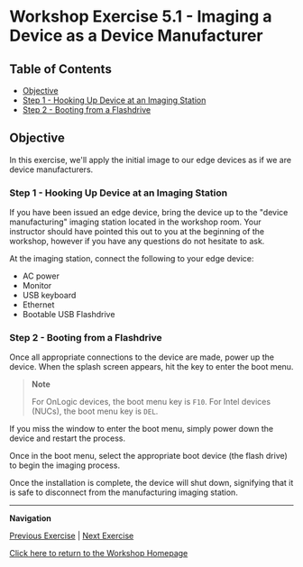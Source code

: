 # Workshop Exercise 5.1 - Imaging a Device as a Device Manufacturer

## Table of Contents

* [Objective](#objective)
* [Step 1 - Hooking Up Device at an Imaging Station](#step-1---hooking-up-device-at-an-imaging-station)
* [Step 2 - Booting from a Flashdrive](#step-2---booting-from-the-network)

## Objective

In this exercise, we'll apply the initial image to our edge devices as if we are device manufacturers.

### Step 1 - Hooking Up Device at an Imaging Station

If you have been issued an edge device, bring the device up to the "device manufacturing" imaging station located in the workshop room. Your instructor should have pointed this out to you at the beginning of the workshop, however if you have any questions do not hesitate to ask.

At the imaging station, connect the following to your edge device:
- AC power
- Monitor
- USB keyboard
- Ethernet
- Bootable USB Flashdrive

### Step 2 - Booting from a Flashdrive

Once all appropriate connections to the device are made, power up the device. When the splash screen appears, hit the key to enter the boot menu.

> **Note**
>
> For OnLogic devices, the boot menu key is `F10`. For Intel devices (NUCs), the boot menu key is `DEL`.

If you miss the window to enter the boot menu, simply power down the device and restart the process.

Once in the boot menu, select the appropriate boot device (the flash drive) to begin the imaging process.

Once the installation is complete, the device will shut down, signifying that it is safe to disconnect from the manufacturing imaging station.

---
**Navigation**

[Previous Exercise](../4.2-start-compose-cli) | [Next Exercise](../6.1-finish-install)

[Click here to return to the Workshop Homepage](../README.md)
